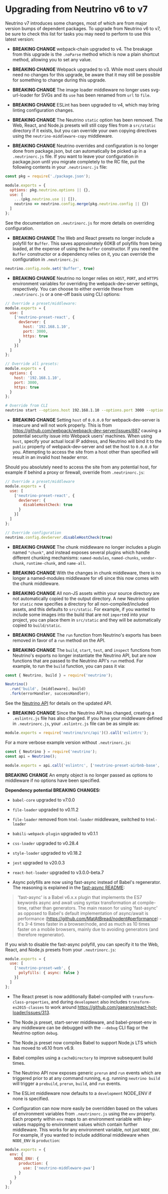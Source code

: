 # Upgrading from Neutrino v6 to v7

Neutrino v7 introduces some changes, most of which are from major version bumps of dependent packages.
To upgrade from Neutrino v6 to v7, be sure to check this list for tasks you may need to perform to use
this latest version:

- **BREAKING CHANGE** webpack-chain upgraded to v4. The breakage from this upgrade is the `.noParse` method
which is now a plain shortcut method, allowing you to set any value.
- **BREAKING CHANGE** Webpack upgraded to v3. While most users should need no changes for this upgrade, be
aware that it may still be possible for something to change during this upgrade.
- **BREAKING CHANGE** The image loader middleware no longer uses svg-url-loader for SVGs and its `use` has
been renamed from `url` to `file`.
- **BREAKING CHANGE** ESLint has been upgraded to v4, which may bring linting configuration
changes.
- **BREAKING CHANGE** The Neutrino `static` option has been removed. The Web, React, and Node.js presets will
still copy files from a `src/static` directory if it exists, but you can override your own
copying directives using the `neutrino-middleware-copy` middleware. 

- **BREAKING CHANGE** Neutrino overrides and configuration is no longer done from package.json, but can automatically
be picked up in a `.neutrinorc.js` file. If you want to leave your configuration in package.json until
you migrate completely to the RC file, put the following contents in your `.neutrinorc.js` file:

```js
const pkg = require('./package.json');

module.exports = {
  options: pkg.neutrino.options || {},
  use: [
    ...(pkg.neutrino.use || []),
    neutrino => neutrino.config.merge(pkg.neutrino.config || {})
  ]
};
```

See the documentation on `.neutrinorc.js` for more details on overriding configuration.

- **BREAKING CHANGE** The Web and React presets no longer include a polyfill for `Buffer`. This saves approximately 60KB
of polyfills from being loaded, at the expense of using the `Buffer` constructor. If you need the `Buffer`
constructor or a dependency relies on it, you can override the configuration in `.neutrinorc.js`:

```js
neutrino.config.node.set('Buffer', true)
```

- **BREAKING CHANGE** Neutrino no longer relies on `HOST`, `PORT`, and `HTTPS` environment variables for overriding
the webpack-dev-server settings, respectively. You can choose to either override these from `.neutrinorc.js` or
a one-off basis using CLI options:

```js
// Override a preset/middleware:
module.exports = {
  use: [
    ['neutrino-preset-react', {
      devServer: {
        host: '192.168.1.10',
        port: 3000,
        https: true
      }
    }]
  ]
};
```

```js
// Override all presets:
module.exports = {
  options: {
    host: '192.168.1.10',
    port: 3000,
    https: true
  }
};
```

```bash
# Override from CLI
neutrino start --options.host 192.168.1.10 --options.port 3000 --options.https
```

- **BREAKING CHANGE** Setting `host` of `0.0.0.0` for webpack-dev-server is insecure and will not work properly. This
is from https://github.com/webpack/webpack-dev-server/issues/887 causing a potential security issue into Webpack
users' machines. When using `host`, specify your actual local IP address, and Neutrino will bind it to the `public`
property of webpack-dev-server and set the host to `0.0.0.0` for you. Attempting to access the site from a host other
than specified will result in an invalid host header error.

Should you absolutely need to access the site from any potential host, for example if behind a proxy or firewall,
override from `.neutrinorc.js`:

```js
// Override a preset/middleware
module.exports = {
  use: [
    ['neutrino-preset-react', {
      devServer: {
        disableHostCheck: true
      }
    }]
  ]
};

// Override configuration
neutrino.config.devServer.disableHostCheck(true)
```

- **BREAKING CHANGE** The chunk middleware no longer includes a plugin named `"chunk"`, and instead exposes several
plugins which handle different chunking mechanisms: `named-modules`, `named-chunks`, `vendor-chunk`, `runtime-chunk`,
and `name-all`.

- **BREAKING CHANGE** With the changes in chunk middleware, there is no longer a named-modules middleware for v6 since
this now comes with the chunk middleware.

- **BREAKING CHANGE** All non-JS assets within your source directory are not automatically copied to the output
directory. A new Neutrino option for `static` now specifies a directory for all non-compiled/included assets, and this
defaults to `src/static`. For example, if you wanted to include some images into the build that are not `import`ed into
your project, you can place them in `src/static` and they will be automatically copied to `build/static`.

- **BREAKING CHANGE** The `run` function from Neutrino's exports has been removed in favor of a `run` method on the API.

- **BREAKING CHANGE** The `build`, `start`, `test`, and `inspect` functions from Neutrino's exports no longer
instantiate the Neutrino API, but are now functions that are passed to the Neutrino API's `run` method. For example, to
run the `build` function, you can pass it via:

```js
const { Neutrino, build } = require('neutrino');

Neutrino()
  .run('build', [middleware], build)
  .fork(errorHandler, successHandler);
```

See the [Neutrino API](./api) for details on the updated API.

- **BREAKING CHANGE** Since the Neutrino API has changed, creating a `.eslintrc.js` file has also changed. If you have
your middleware defined in `.neutrinorc.js`, your `.eslintrc.js` file can be as simple as:

```js
module.exports = require('neutrino/src/api')().call('eslintrc');
```

For a more verbose example version without `.neutrinorc.js`:

```js
const { Neutrino } = require('neutrino');
const api = Neutrino();

module.exports = api.call('eslintrc', ['neutrino-preset-airbnb-base', 'neutrino-preset-react']);
```

**BREAKING CHANGE** An empty object is no longer passed as options to middleware if no options have been specified.

**Dependency potential BREAKING CHANGES:**

  - `babel-core` upgraded to v7.0.0
  - `file-loader` upgraded to v0.11.2
  - `file-loader` removed from `html-loader` middleware, switched to `html-loader`
  - `babili-webpack-plugin` upgraded to v0.1.1
  - `css-loader` upgraded to v0.28.4
  - `style-loader` upgraded to v0.18.2
  - `jest` upgraded to v20.0.3
  - `react-hot-loader` upgraded to v3.0.0-beta.7
  

- Async polyfills are now using fast-async instead of Babel's regenerator. The reasoning is explained in the
[fast-async README](https://github.com/MatAtBread/fast-async):

> 'fast-async' is a Babel v6.x.x plugin that implements the ES7 keywords async and await using syntax transformation
at compile-time, rather than generators. The main reason for using 'fast-async' as opposed to Babel's default
implementation of async/await is performance (https://github.com/MatAtBread/nodent#performance) - it's 3-4 times faster
in a browser/node, and as much as 10 times faster on a mobile browsers, mainly due to avoiding generators
(and therefore regenerator).

If you wish to disable the fast-async polyfill, you can specify it to the Web, React, and Node.js presets from
your `.neutrinorc.js`:

```js
module.exports = {
  use: [
    ['neutrino-preset-web', {
      polyfills: { async: false }
    }]
  ]
};
```

- The React preset is now additionally Babel-compiled with `transform-class-properties`, and during `development` also
includes `transform-es2015-classes` to work around https://github.com/gaearon/react-hot-loader/issues/313.

- The Node.js preset, start-server middleware, and babel-preset-env in any middleware can be debugged with the `--debug`
CLI flag or the Neutrino option `debug`.

- The Node.js preset now compiles Babel to support Node.js LTS which has moved to v6.10 from v6.9.

- Babel compiles using a `cacheDirectory` to improve subsequent build times.

- The Neutrino API now exposes generic `prerun` and `run` events which are triggered prior to at any command
running, e.g. running `neutrino build` will trigger a `prebuild`, `prerun`, `build`, and `run` events.

- The ESLint middleware now defaults to a `development` NODE_ENV if none is specified.

- Configuration can now more easily be overridden based on the values of environment variables from `.neutrinorc.js`
using the `env` property. Each property within `env` maps to an environment variable with key-values mapping to 
environment values which contain further middleware. This works for any environment variable, not just `NODE_ENV`.
For example, if you wanted to include additional middleware when `NODE_ENV` is `production`:

```js
module.exports = {
  env: {
    NODE_ENV: {
      production: {
        use: ['neutrino-middleware-pwa']
      }
    }
  }
};
```
